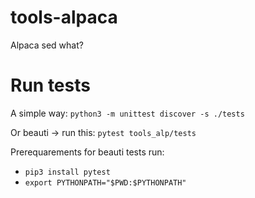 # tools-alpaca
Alpaca sed what?


# Run tests
A simple way: `python3 -m unittest discover -s ./tests`

Or beauti → run this: `pytest tools_alp/tests`

Prerequarements for beauti tests run:
  * `pip3 install pytest`
  * `export PYTHONPATH="$PWD:$PYTHONPATH"`
